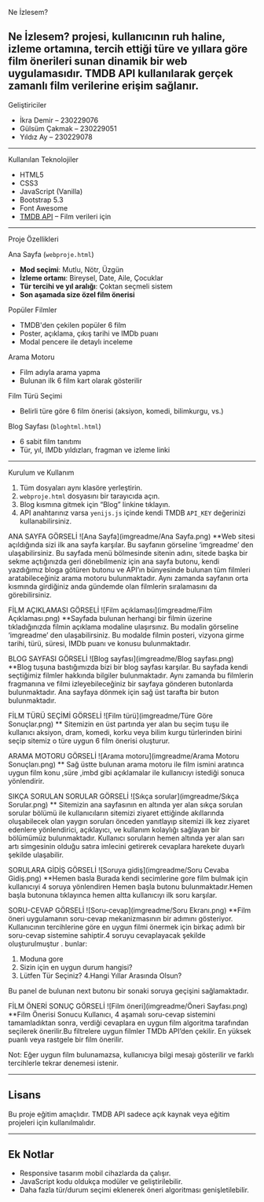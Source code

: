 Ne İzlesem?

**Ne İzlesem?** projesi, kullanıcının ruh haline, izleme ortamına, tercih ettiği türe ve yıllara göre film önerileri sunan dinamik bir web uygulamasıdır. TMDB API kullanılarak gerçek zamanlı film verilerine erişim sağlanır.
---
Geliştiriciler

- İkra Demir – 230229076  
- Gülsüm Çakmak – 230229051  
- Yıldız Ay – 230229078  

---
Kullanılan Teknolojiler

- HTML5  
- CSS3  
- JavaScript (Vanilla)  
- Bootstrap 5.3  
- Font Awesome  
- [TMDB API](https://www.themoviedb.org/documentation/api) – Film verileri için

---
Proje Özellikleri

Ana Sayfa (`webproje.html`)
- **Mod seçimi**: Mutlu, Nötr, Üzgün
- **İzleme ortamı**: Bireysel, Date, Aile, Çocuklar
- **Tür tercihi ve yıl aralığı**: Çoktan seçmeli sistem
- **Son aşamada size özel film önerisi**

Popüler Filmler
- TMDB'den çekilen popüler 6 film
- Poster, açıklama, çıkış tarihi ve IMDb puanı
- Modal pencere ile detaylı inceleme

Arama Motoru
- Film adıyla arama yapma
- Bulunan ilk 6 film kart olarak gösterilir

Film Türü Seçimi
- Belirli türe göre 6 film önerisi (aksiyon, komedi, bilimkurgu, vs.)

Blog Sayfası (`bloghtml.html`)
- 6 sabit film tanıtımı
- Tür, yıl, IMDb yıldızları, fragman ve izleme linki

---
Kurulum ve Kullanım

1. Tüm dosyaları aynı klasöre yerleştirin.
2. `webproje.html` dosyasını bir tarayıcıda açın.
3. Blog kısmına gitmek için “Blog” linkine tıklayın.
4. API anahtarınız varsa `yenijs.js` içinde kendi TMDB `API_KEY` değerinizi kullanabilirsiniz.

ANA SAYFA GÖRSELİ 
![Ana Sayfa](imgreadme/Ana Sayfa.png)
**Web sitesi açıldığında sizi ilk ana sayfa karşılar. Bu sayfanın görseline ‘imgreadme’ den ulaşabilirsiniz. Bu sayfada menü bölmesinde sitenin adını, sitede başka bir sekme açtığınızda geri dönebilmeniz için ana sayfa butonu, kendi yazdığımız bloga götüren butonu ve API’ın bünyesinde bulunan tüm filmleri aratabileceğiniz arama motoru bulunmaktadır. Aynı zamanda sayfanın orta kısmında girdiğiniz anda gündemde olan filmlerin sıralamasını da görebilirsiniz.

FİLM AÇIKLAMASI GÖRSELİ
![Film açıklaması](imgreadme/Film Açıklaması.png)
**Sayfada bulunan herhangi bir filmin üzerine tıkladığınızda filmin açıklama modaline ulaşırsınız. Bu modalin görseline ‘imgreadme’ den ulaşabilirsiniz. Bu modalde filmin posteri, vizyona girme tarihi, türü, süresi, IMDb puanı ve konusu bulunmaktadır. 

BLOG SAYFASI GÖRSELİ
![Blog sayfası](imgreadme/Blog sayfası.png)
**Blog tuşuna bastığımızda bizi bir blog sayfası karşılar. Bu sayfada kendi seçtiğimiz filmler hakkında bilgiler bulunmaktadır. Aynı zamanda bu filmlerin fragmanına ve filmi izleyebileceğiniz bir sayfaya gönderen butonlarda bulunmaktadır. Ana sayfaya dönmek için sağ üst tarafta bir buton bulunmaktadır.

FİLM TÜRÜ SEÇİMİ GÖRSELİ
![Film türü](imgreadme/Türe Göre Sonuçlar.png)
** Sitemizin en üst partında yer alan bu seçim tuşu ile kullanıcı aksiyon, dram, komedi, korku veya bilim kurgu türlerinden birini seçip sitemiz o türe uygun 6 film önerisi oluşturur.

ARAMA MOTORU GÖRSELİ
![Arama motoru](imgreadme/Arama Motoru Sonuçları.png)
** Sağ üstte bulunan arama motoru ile film ismini aratınca uygun film konu ,süre ,imbd gibi açıklamalar ile kullanıcıyı istediği sonuca yönlendirir.

SIKÇA SORULAN SORULAR GÖRSELİ
![Sıkça sorular](imgreadme/Sıkça Sorular.png)
** Sitemizin ana sayfasının en altında yer alan sıkça sorulan sorular bölümü ile kullanıcıların sitemizi ziyaret ettiğinde akıllarında oluşabilecek olan yaygın soruları önceden yanıtlayıp sitemizi ilk kez ziyaret edenlere yönlendirici, açıklayıcı, ve kullanım kolaylığı sağlayan bir bölümümüz bulunmaktadır. Kullanıcı soruların hemen altında yer alan sarı artı simgesinin olduğu satıra imlecini getirerek cevaplara harekete duyarlı şekilde ulaşabilir.

SORULARA GİDİŞ GÖRSELİ
![Soruya gidiş](imgreadme/Soru Cevaba Gidiş.png)
**Hemen basla
Burada kendi secimlerine gore film bulmak için kullanıcıyi 4 soruya yönlendiren Hemen başla butonu bulunmaktadır.Hemen başla butonuna tıklayınca hemen altta kullanıcıyı ilk soru karşılar.

SORU-CEVAP GÖRSELİ
![Soru-cevap](imgreadme/Soru Ekranı.png)
**Film öneri uygulamanın soru-cevap mekanizmasının bir adımını gösteriyor. Kullanıcının tercihlerine göre en uygun filmi önermek için birkaç adımlı bir soru-cevap sistemine sahiptir.4 soruyu cevaplayacak şekilde oluşturulmuştur .
bunlar: 
1. Moduna gore 
2. Sizin için en uygun durum hangisi?
3. Lütfen Tür Seçiniz?
4.Hangi Yıllar Arasında Olsun?

Bu panel de bulunan next butonu bir sonaki soruya geçişini sağlamaktadır.


FİLM ÖNERİ SONUÇ GÖRSELİ
![Film öneri](imgreadme/Öneri Sayfası.png)
**Film Önerisi Sonucu
Kullanıcı, 4 aşamalı soru-cevap sistemini tamamladıktan sonra, verdiği cevaplara en uygun film algoritma tarafından seçilerek önerilir.Bu filtrelere uygun filmler TMDb API’den çekilir.
En yüksek puanlı veya rastgele bir film önerilir.

Not: Eğer uygun film bulunamazsa, kullanıcıya bilgi mesajı gösterilir ve farklı tercihlerle tekrar denemesi istenir.

---

##  Lisans

Bu proje eğitim amaçlıdır. TMDB API sadece açık kaynak veya eğitim projeleri için kullanılmalıdır.

---

##  Ek Notlar

- Responsive tasarım mobil cihazlarda da çalışır.
- JavaScript kodu oldukça modüler ve geliştirilebilir.
- Daha fazla tür/durum seçimi eklenerek öneri algoritması genişletilebilir.
